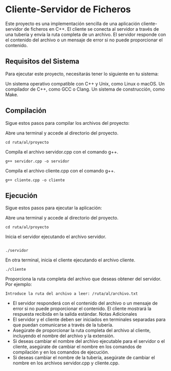 # Cliente-Servidor de Ficheros
Este proyecto es una implementación sencilla de una aplicación cliente-servidor de ficheros en C++. El cliente se conecta al servidor a través de una tubería y envía la ruta completa de un archivo. El servidor responde con el contenido del archivo o un mensaje de error si no puede proporcionar el contenido.

## Requisitos del Sistema
Para ejecutar este proyecto, necesitarás tener lo siguiente en tu sistema:

Un sistema operativo compatible con C++ y Unix, como Linux o macOS.
Un compilador de C++, como GCC o Clang.
Un sistema de construcción, como Make.
## Compilación
Sigue estos pasos para compilar los archivos del proyecto:

Abre una terminal y accede al directorio del proyecto.

```
cd ruta/al/proyecto
```
Compila el archivo servidor.cpp con el comando g++.
```
g++ servidor.cpp -o servidor
```
Compila el archivo cliente.cpp con el comando g++.
```
g++ cliente.cpp -o cliente
```
## Ejecución
Sigue estos pasos para ejecutar la aplicación:

Abre una terminal y accede al directorio del proyecto.
```
cd ruta/al/proyecto
```
Inicia el servidor ejecutando el archivo servidor.
```

./servidor
```
En otra terminal, inicia el cliente ejecutando el archivo cliente.
```
./cliente
```
Proporciona la ruta completa del archivo que deseas obtener del servidor. Por ejemplo:
```
Introduce la ruta del archivo a leer: /ruta/al/archivo.txt
```
* El servidor responderá con el contenido del archivo o un mensaje de error si no puede proporcionar el contenido. El cliente mostrará la respuesta recibida en la salida estándar.
Notas Adicionales
* El servidor y el cliente deben ser iniciados en terminales separadas para que puedan comunicarse a través de la tubería.
* Asegúrate de proporcionar la ruta completa del archivo al cliente, incluyendo el nombre del archivo y la extensión.
* Si deseas cambiar el nombre del archivo ejecutable para el servidor o el cliente, asegúrate de cambiar el nombre en los comandos de compilación y en los comandos de ejecución.
* Si deseas cambiar el nombre de la tubería, asegúrate de cambiar el nombre en los archivos servidor.cpp y cliente.cpp.